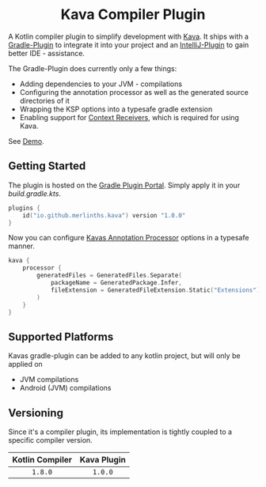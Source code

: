 <h1 align="center">Kava Compiler Plugin</h1>

A Kotlin compiler plugin to simplify development with [Kava](https://github.com/MerlinTHS/Kava).
It ships with a [Gradle-Plugin](/gradle-plugin) to integrate it into your project
and an [IntelliJ-Plugin](/intellij-plugin) to gain better IDE - assistance.

The Gradle-Plugin does currently only a few things:
- Adding dependencies to your JVM - compilations
- Configuring the annotation processor as well as the generated source directories of it
- Wrapping the KSP options into a typesafe gradle extension
- Enabling support for [Context Receivers](https://github.com/Kotlin/KEEP/blob/master/proposals/context-receivers.md), which is required for using Kava.

See [Demo](/demo).

## Getting Started

The plugin is hosted on the [Gradle Plugin Portal](https://plugins.gradle.org/plugin/io.github.merlinths.kava).
Simply apply it in your _build.gradle.kts_.

```kotlin
plugins {
    id("io.github.merlinths.kava") version "1.0.0"
}
``` 

Now you can configure [Kavas Annotation Processor](https://github.com/MerlinTHS/Kava#custom-types) options in a typesafe manner. 

```kotlin
kava {
    processor {
        generatedFiles = GeneratedFiles.Separate(
            packageName = GeneratedPackage.Infer,
            fileExtension = GeneratedFileExtension.Static("Extensions")
        )
    }
}
```

## Supported Platforms

Kavas gradle-plugin can be added to any kotlin project, but will only be applied on
- JVM compilations
- Android (JVM) compilations

## Versioning

Since it's a compiler plugin, its implementation is tightly coupled to a specific compiler version.

| Kotlin Compiler |  Kava Plugin  |
|:---------------:|:-------------:|
|     `1.8.0`     |    `1.0.0`    |
